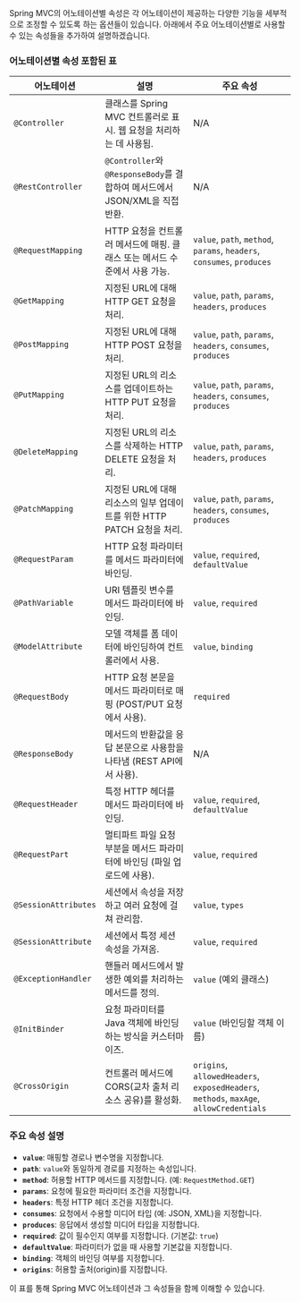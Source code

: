 Spring MVC의 어노테이션별 속성은 각 어노테이션이 제공하는 다양한 기능을 세부적으로 조정할 수 있도록 하는 옵션들이 있습니다. 아래에서 주요 어노테이션별로 사용할 수 있는 속성들을 추가하여 설명하겠습니다.

### 어노테이션별 속성 포함된 표

| **어노테이션**       | **설명**                                                                                         | **주요 속성**                                                                                                                   |
|----------------------|--------------------------------------------------------------------------------------------------|-----------------------------------------------------------------------------------------------------------------------------|
| `@Controller`         | 클래스를 Spring MVC 컨트롤러로 표시. 웹 요청을 처리하는 데 사용됨.                                  | N/A                                                                                                                         |
| `@RestController`     | `@Controller`와 `@ResponseBody`를 결합하여 메서드에서 JSON/XML을 직접 반환.                          | N/A                                                                                                                         |
| `@RequestMapping`     | HTTP 요청을 컨트롤러 메서드에 매핑. 클래스 또는 메서드 수준에서 사용 가능.                              | `value`, `path`, `method`, `params`, `headers`, `consumes`, `produces`                                                      |
| `@GetMapping`         | 지정된 URL에 대해 HTTP GET 요청을 처리.                                                           | `value`, `path`, `params`, `headers`, `produces`                                                                            |
| `@PostMapping`        | 지정된 URL에 대해 HTTP POST 요청을 처리.                                                          | `value`, `path`, `params`, `headers`, `consumes`, `produces`                                                                |
| `@PutMapping`         | 지정된 URL의 리소스를 업데이트하는 HTTP PUT 요청을 처리.                                           | `value`, `path`, `params`, `headers`, `consumes`, `produces`                                                                |
| `@DeleteMapping`      | 지정된 URL의 리소스를 삭제하는 HTTP DELETE 요청을 처리.                                            | `value`, `path`, `params`, `headers`, `produces`                                                                            |
| `@PatchMapping`       | 지정된 URL에 대해 리소스의 일부 업데이트를 위한 HTTP PATCH 요청을 처리.                             | `value`, `path`, `params`, `headers`, `consumes`, `produces`                                                                |
| `@RequestParam`       | HTTP 요청 파라미터를 메서드 파라미터에 바인딩.                                                    | `value`, `required`, `defaultValue`                                                                                         |
| `@PathVariable`       | URI 템플릿 변수를 메서드 파라미터에 바인딩.                                                       | `value`, `required`                                                                                                         |
| `@ModelAttribute`     | 모델 객체를 폼 데이터에 바인딩하여 컨트롤러에서 사용.                                              | `value`, `binding`                                                                                                          |
| `@RequestBody`        | HTTP 요청 본문을 메서드 파라미터로 매핑 (POST/PUT 요청에서 사용).                                   | `required`                                                                                                                  |
| `@ResponseBody`       | 메서드의 반환값을 응답 본문으로 사용함을 나타냄 (REST API에서 사용).                                  | N/A                                                                                                                         |
| `@RequestHeader`      | 특정 HTTP 헤더를 메서드 파라미터에 바인딩.                                                         | `value`, `required`, `defaultValue`                                                                                         |
| `@RequestPart`        | 멀티파트 파일 요청 부분을 메서드 파라미터에 바인딩 (파일 업로드에 사용).                             | `value`, `required`                                                                                                         |
| `@SessionAttributes`  | 세션에서 속성을 저장하고 여러 요청에 걸쳐 관리함.                                                   | `value`, `types`                                                                                                            |
| `@SessionAttribute`   | 세션에서 특정 세션 속성을 가져옴.                                                                 | `value`, `required`                                                                                                         |
| `@ExceptionHandler`   | 핸들러 메서드에서 발생한 예외를 처리하는 메서드를 정의.                                            | `value` (예외 클래스)                                                                                                       |
| `@InitBinder`         | 요청 파라미터를 Java 객체에 바인딩하는 방식을 커스터마이즈.                                           | `value` (바인딩할 객체 이름)                                                                                                |
| `@CrossOrigin`        | 컨트롤러 메서드에 CORS(교차 출처 리소스 공유)를 활성화.                                             | `origins`, `allowedHeaders`, `exposedHeaders`, `methods`, `maxAge`, `allowCredentials`                                      |

### 주요 속성 설명
- **`value`**: 매핑할 경로나 변수명을 지정합니다.
- **`path`**: `value`와 동일하게 경로를 지정하는 속성입니다.
- **`method`**: 허용할 HTTP 메서드를 지정합니다. (예: `RequestMethod.GET`)
- **`params`**: 요청에 필요한 파라미터 조건을 지정합니다.
- **`headers`**: 특정 HTTP 헤더 조건을 지정합니다.
- **`consumes`**: 요청에서 수용할 미디어 타입 (예: JSON, XML)을 지정합니다.
- **`produces`**: 응답에서 생성할 미디어 타입을 지정합니다.
- **`required`**: 값이 필수인지 여부를 지정합니다. (기본값: `true`)
- **`defaultValue`**: 파라미터가 없을 때 사용할 기본값을 지정합니다.
- **`binding`**: 객체의 바인딩 여부를 지정합니다.
- **`origins`**: 허용할 출처(origin)를 지정합니다.

이 표를 통해 Spring MVC 어노테이션과 그 속성들을 함께 이해할 수 있습니다.